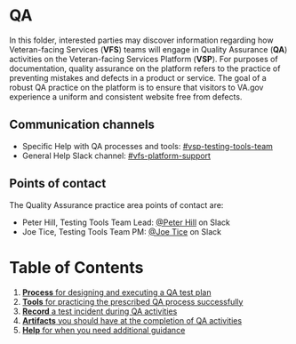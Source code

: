 # QA
In this folder, interested parties may discover information regarding how Veteran-facing Services (**VFS**) teams will engage in Quality Assurance (**QA**) activities on the Veteran-facing Services Platform (**VSP**). For purposes of documentation, quality assurance on the platform refers to the practice of preventing mistakes and defects in a product or service.  The goal of a robust QA practice on the platform is to ensure that visitors to VA.gov experience a uniform and consistent website free from defects.

## Communication channels
- Specific Help with QA processes and tools: [#vsp-testing-tools-team](https://dsva.slack.com/channels/vsp-testing-tools-team)
- General Help Slack channel: [#vfs-platform-support](https://dsva.slack.com/channels/vfs-platform-support)

## Points of contact
The Quality Assurance practice area points of contact are:  
- Peter Hill, Testing Tools Team Lead: [@Peter Hill](https://dsva.slack.com/team/UL0FKGBDY) on Slack
- Joe Tice, Testing Tools Team PM: [@Joe Tice](https://dsva.slack.com/team/U01D2NR3ZS8) on Slack

# Table of Contents
1. [**Process** for designing and executing a QA test plan](process.md)
1. [**Tools** for practicing the prescribed QA process successfully](tools.md)
1. [**Record** a test incident during QA activities](record-test-incident.md)
1. [**Artifacts** you should have at the completion of QA activities](qa-artifacts.md)
1. [**Help** for when you need additional guidance](help.md)
